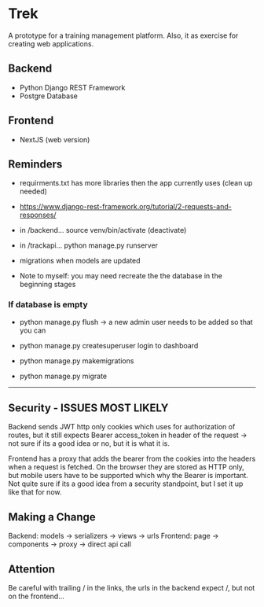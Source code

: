 # Trek

A prototype for a training management platform.
Also, it as exercise for creating web applications.

## Backend

- Python Django REST Framework
- Postgre Database

## Frontend

- NextJS (web version)

## Reminders

- requirments.txt has more libraries then the app currently uses (clean up needed)

- <https://www.django-rest-framework.org/tutorial/2-requests-and-responses/>
- in /backend... source venv/bin/activate (deactivate)
- in /trackapi... python manage.py runserver
- migrations when models are updated
- Note to myself: you may need recreate the the database in the beginning stages

### If database is empty

- python manage.py flush -> a new admin user needs to be added so that you can
- python manage.py createsuperuser
login to dashboard

- python manage.py makemigrations
- python manage.py migrate

---

## Security - ISSUES MOST LIKELY

Backend sends JWT http only cookies which uses for authorization of routes, but it still expects Bearer access_token in header of the request -> not sure if its a good idea or no, but it is what it is.

Frontend has a proxy that adds the bearer from the cookies into the headers when a request is fetched. On the browser they are stored as HTTP only, but mobile users have to be supported which why the Bearer is important. Not quite sure if its a good idea from a security standpoint, but I set it up like that for now.

## Making a Change

Backend: models -> serializers -> views -> urls
Frontend: page -> components -> proxy -> direct api call 

## Attention

Be careful with trailing / in the links, the urls in the backend expect /, but not on the frontend...
